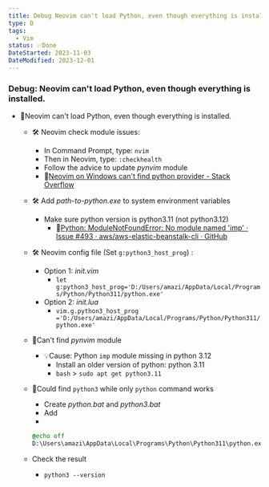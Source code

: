 ```yaml
---
title: Debug Neovim can't load Python, even though everything is installed.
type: D
tags:
  - Vim
status: ✅Done
DateStarted: 2023-11-03
DateModified: 2023-12-01
---
```


### Debug: Neovim can't load Python, even though everything is installed.

- 🐛Neovim can't load Python, even though everything is installed.

  - 🛠️ Neovim check module issues:
    - In Command Prompt, type: `nvim`
    - Then in Neovim, type: `:checkhealth`
    - Follow the advice to update _pynvim_ module
    - 📌[Neovim on Windows can't find python provider - Stack Overflow](https://stackoverflow.com/questions/65160481/neovim-on-windows-cant-find-python-provider)
  - 🛠️ Add _path-to-python.exe_ to system environment variables
    - Make sure python version is python3.11 (not python3.12)
      - 📌[Python: ModuleNotFoundError: No module named 'imp' · Issue #493 · aws/aws-elastic-beanstalk-cli · GitHub](https://github.com/aws/aws-elastic-beanstalk-cli/issues/493)
  - 🛠️ Neovim config file (Set `g:python3_host_prog`) :
    - Option 1: _init.vim_
      - `let g:python3_host_prog='D:/Users/amazi/AppData/Local/Programs/Python/Python311/python.exe'`
    - Option 2: _init.lua_
      - `vim.g.python3_host_prog ='D:/Users/amazi/AppData/Local/Programs/Python/Python311/python.exe'`
  - 🐛Can't find _pynvim_ module
    - 💡Cause: Python `imp` module missing in python 3.12
      - Install an older version of python: python 3.11
      - `bash` > `sudo apt get python3.11`
  - 🐛Could find `python3` while only `python` command works

    - Create _python.bat_ and _python3.bat_
    - Add
    -

    ```bat
    @echo off
    D:\Users\amazi\AppData\Local\Programs\Python\Python311\python.exe %*
    ```

  - Check the result
    - `python3 --version`
